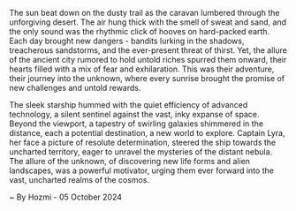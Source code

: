 
The sun beat down on the dusty trail as the caravan lumbered through the unforgiving desert. The air hung thick with the smell of sweat and sand, and the only sound was the rhythmic click of hooves on hard-packed earth. Each day brought new dangers - bandits lurking in the shadows, treacherous sandstorms, and the ever-present threat of thirst. Yet, the allure of the ancient city rumored to hold untold riches spurred them onward, their hearts filled with a mix of fear and exhilaration.  This was their adventure, their journey into the unknown, where every sunrise brought the promise of new challenges and untold rewards.

The sleek starship hummed with the quiet efficiency of advanced technology, a silent sentinel against the vast, inky expanse of space. Beyond the viewport, a tapestry of swirling galaxies shimmered in the distance, each a potential destination, a new world to explore. Captain Lyra, her face a picture of resolute determination, steered the ship towards the uncharted territory, eager to unravel the mysteries of the distant nebula. The allure of the unknown, of discovering new life forms and alien landscapes, was a powerful motivator, urging them ever forward into the vast, uncharted realms of the cosmos. 

~ By Hozmi - 05 October 2024
